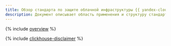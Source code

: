 ```yaml
---
title: Обзор стандарта по защите облачной инфраструктуры {{ yandex-cloud }}
description: Документ описывает область применения и структуру стандарта, требования и подготовку к проведению аудита безопасности, разделение ответственности за обеспечение безопасности, термины и сокращения, используемые в стандарте.
---
```


{% include [overview](../../_includes/security/standard/overview.md) %}

{% include [clickhouse-disclaimer](../../_includes/clickhouse-disclaimer.md) %}